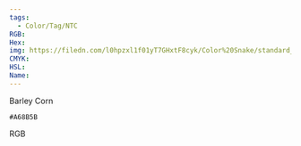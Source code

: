 ```yaml
---
tags:
  - Color/Tag/NTC
RGB:
Hex:
img: https://filedn.com/l0hpzxl1f01yT7GHxtF8cyk/Color%20Snake/standard_csv_to_svg/A68B5B.svg
CMYK:
HSL:
Name:
---
```

Barley Corn
```palette
#A68B5B
```
RGB
